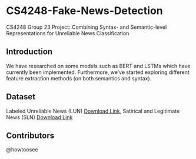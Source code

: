 # CS4248-Fake-News-Detection
CS4248 Group 23 Project: Combining Syntax- and Semantic-level Representations for Unreliable News Classification

## Introduction
We have researched on some models such as BERT and LSTMs which have currently been implemented. Furthermore, we’ve started exploring different feature extraction methods (on both semantics and syntax).

## Dataset
Labeled Unreliable News (LUN) [Download Link](https://github.com/BUPT-GAMMA/CompareNet_FakeNewsDetection/releases/tag/dataset), Satirical and Legitimate News (SLN) [Download Link](http://victoriarubin.fims.uwo.ca/news-verification/data-to-go/)

## Contributors
@howtoosee
